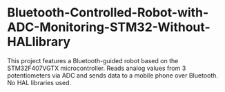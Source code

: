 # Bluetooth-Controlled-Robot-with-ADC-Monitoring-STM32-Without-HALlibrary
This project features a Bluetooth-guided robot based on the STM32F407VGTX microcontroller. Reads analog values from 3 potentiometers via ADC and sends data to a mobile phone over Bluetooth. No HAL libraries used.
